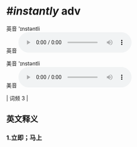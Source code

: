 # ***\#instantly*** adv
英音 'ɪnstəntli  
英音
<audio src="./media/instantly1.aac" controls="controls"></audio>

美音 'ɪnstəntli  
美音
<audio src="./media/instantly2.aac" controls="controls"></audio>



| 词频 3 |  

英文释义
---
### 1.**立即；马上**  


